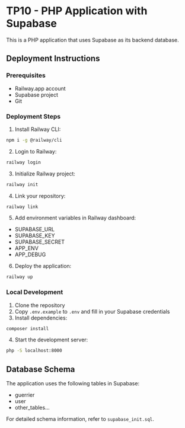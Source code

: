 # TP10 - PHP Application with Supabase

This is a PHP application that uses Supabase as its backend database.

## Deployment Instructions

### Prerequisites
- Railway.app account
- Supabase project
- Git

### Deployment Steps

1. Install Railway CLI:
```bash
npm i -g @railway/cli
```

2. Login to Railway:
```bash
railway login
```

3. Initialize Railway project:
```bash
railway init
```

4. Link your repository:
```bash
railway link
```

5. Add environment variables in Railway dashboard:
- SUPABASE_URL
- SUPABASE_KEY
- SUPABASE_SECRET
- APP_ENV
- APP_DEBUG

6. Deploy the application:
```bash
railway up
```

### Local Development

1. Clone the repository
2. Copy `.env.example` to `.env` and fill in your Supabase credentials
3. Install dependencies:
```bash
composer install
```

4. Start the development server:
```bash
php -S localhost:8000
```

## Database Schema

The application uses the following tables in Supabase:

- guerrier
- user
- other_tables...

For detailed schema information, refer to `supabase_init.sql`. 